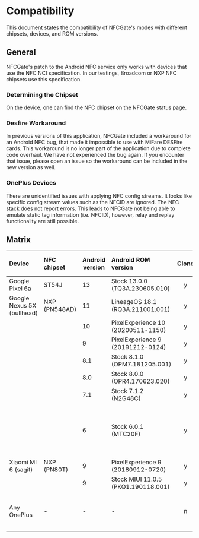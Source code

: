# Compatibility
This document states the compatibility of NFCGate's modes with different chipsets, devices, and ROM versions.

## General
NFCGate's patch to the Android NFC service only works with devices that use the NFC NCI specification. In our testings, Broadcom or NXP NFC chipsets use this specification.

### Determining the Chipset
On the device, one can find the NFC chipset on the NFCGate status page.

### Desfire Workaround
In previous versions of this application, NFCGate included a workaround for an Android NFC bug, that made it impossible to use with MiFare DESFire cards. This workaround is no longer part of the application due to complete code overhaul. We have not experienced the bug again. If you encounter that issue, please open an issue so the workaround can be included in the new version as well.

### OnePlus Devices
There are unidentified issues with applying NFC config streams. It looks like specific config stream values such as the NFCID are ignored. The NFC stack does not report errors. This leads to NFCGate not being able to emulate static tag information (i.e. NFCID), however, relay and replay functionality are still possible.

## Matrix
| Device                     | NFC chipset   | Android version | Android ROM version                 | Clone | On-device capture | Relay | Replay | Notes                                                 |
|:---------------------------|:--------------|-----------------|:------------------------------------|:-----:|:-----------------:|:-----:|:------:|:------------------------------------------------------|
| Google Pixel 6a            | ST54J         | 13              | Stock 13.0.0 (TQ3A.230605.010)      |   y   |         y         |   y   |   y    |                                                       |
| Google Nexus 5X (bullhead) | NXP (PN548AD) | 11              | LineageOS 18.1 (RQ3A.211001.001)    |   y   |         y         |   y   |   y    |                                                       |
|                            |               | 10              | PixelExperience 10 (20200511-1150)  |   y   |         y         |   y   |   y    |                                                       |
|                            |               | 9               | PixelExperience 9 (20191212-0124)   |   y   |         y         |   y   |   y    |                                                       |
|                            |               | 8.1             | Stock 8.1.0 (OPM7.181205.001)       |   y   |         y         |   y   |   y    |                                                       |
|                            |               | 8.0             | Stock 8.0.0 (OPR4.170623.020)       |   y   |         y         |   y   |   y    |                                                       |
|                            |               | 7.1             | Stock 7.1.2 (N2G48C)                |   y   |         y         |   y   |   y    |                                                       |
|                            |               | 6               | Stock 6.0.1 (MTC20F)                |   y   |         y         |   y   |   y    | No ISO-DEP historical bytes (HIST) due to ROM issue.  |
| Xiaomi MI 6 (sagit)        | NXP (PN80T)   | 9               | PixelExperience 9 (20180912-0720)   |   y   |         y         |   y   |   y    |                                                       |
|                            |               | 9               | Stock MIUI 11.0.5 (PKQ1.190118.001) |   y   |         y         |   y   |   y    |                                                       |
| Any OnePlus                | -             | -               | -                                   |   n   |         ?         |   ?   |   ?    | Unidentified issues with applying NFC config streams. |
